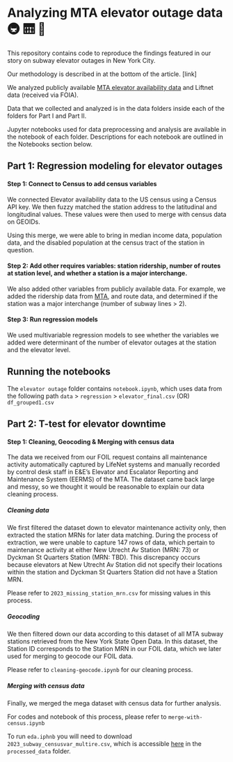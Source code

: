 
# Analyzing MTA elevator outage data 🚇 🛗 🚧

This repository contains code to reproduce the findings featured in our story on subway elevator outages in New York City.

Our methodology is described in at the bottom of the article. [link]

We analyzed publicly available [MTA elevator availability data](https://metrics.mta.info/?subway/elevatorescalatoravailability) and Liftnet data (received via FOIA).

Data that we collected and analyzed is in the data folders inside each of the folders for Part I and Part II.

Jupyter notebooks used for data preprocessing and analysis are available in the notebook of each folder. Descriptions for each notebook are outlined in the Notebooks section below.

## Part 1: Regression modeling for elevator outages

#### Step 1: Connect to Census to add census variables

We connected Elevator availability data to the US census using a Census API key. We then fuzzy matched the station address to the latitudinal and longitudinal values. These values were then used to merge with census data on GEOIDs.

Using this merge, we were able to bring in median income data, population data, and the disabled population at the census tract of the station in question.

#### Step 2: Add other requires variables: station ridership, number of routes at station level, and whether a station is a major interchange.

We also added other variables from publicly available data. For example, we added the ridership data from [MTA](https://new.mta.info/agency/new-york-city-transit/subway-bus-ridership-2022), and route data, and determined if the station was a major interchange (number of subway lines > 2).

#### Step 3: Run regression models 

We used multivariable regression models to see whether the variables we added were determinant of the number of elevator outages at the station and the elevator level.

## Running the notebooks

The `elevator outage` folder contains `notebook.ipynb`, which uses data from the following path `data` > `regression` > `elevator_final.csv` (OR) `df_grouped1.csv`

## Part 2: T-test for elevator downtime

#### Step 1: Cleaning, Geocoding & Merging with census data

The data we received from our FOIL request contains all maintenance activity automatically captured by LifeNet systems and manually recorded by control desk staff in E&E’s Elevator and Escalator Reporting and Maintenance System (EERMS) of the MTA. The dataset came back large and messy, so we thought it would be reasonable to explain our data cleaning process.

##### Cleaning data
We first filtered the dataset down to elevator maintenance activity only, then extracted the station MRNs for later data matching. During the process of extraction, we were unable to capture 147 rows of data, which pertain to maintenance activity at either New Utrecht Av Station (MRN: 73) or Dyckman St Quarters Station (MRN: TBD). This discrepancy occurs because elevators at New Utrecht Av Station did not specify their locations within the station and Dyckman St Quarters Station did not have a Station MRN. 

Please refer to `2023_missing_station_mrn.csv` for missing values in this process.

##### Geocoding 
We then filtered down our data according to this dataset of all MTA subway stations retrieved from the New York State Open Data. In this dataset, the Station ID corresponds to the Station MRN in our FOIL data, which we later used for merging to geocode our FOIL data.

Please refer to `cleaning-geocode.ipynb` for our cleaning process.

##### Merging with census data
Finally, we merged the mega dataset with census data for further analysis. 

For codes and notebook of this process, please refer to `merge-with-census.ipynb`


To run `eda.iphnb` you will need to download `2023_subway_censusvar_multire.csv`, which is accessible [here](https://drive.google.com/drive/folders/1uZcIPkzq6sTAGxfVR--rEgShWm6Izdwq?usp=drive_link) in the `processed_data` folder.
